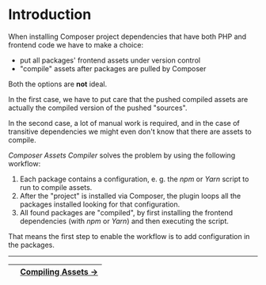 # Introduction

When installing Composer project dependencies that have both PHP and frontend code we have to make a choice:

- put all packages' frontend assets under version control
- "compile" assets after packages are pulled by Composer

Both the options are **not** ideal.

In the first case, we have to put care that the pushed compiled assets are actually the compiled version of the pushed "sources".

In the second case, a lot of manual work is required, and in the case of transitive dependencies we might even don't know that there are assets to compile.

_Composer Assets Compiler_ solves the problem by using the following workflow:

1. Each package contains a configuration, e. g. the _npm_ or _Yarn_ script to run to compile assets.
2. After the "project" is installed via Composer, the plugin loops all the packages installed looking for that configuration.
3. All found packages are "compiled", by first installing the frontend dependencies (with *npm* or *Yarn*) and then executing the script.

That means the first step to enable the workflow is to add configuration in the packages.



------

|     | [Compiling Assets →](./002-Compiling_Assets.md) |
|:----|------------------------------------------------:|